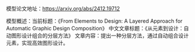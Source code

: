 模型论文地址：https://arxiv.org/abs/2412.19712

模型概述：当前标题：《From Elements to Design: A Layered Approach for Automatic Graphic Design Composition》
中文文章标题：《从元素到设计：自动图形设计组合的分层方法》
文章内容：提出一种分层方法，通过自动组合设计元素，实现高效图形设计。
